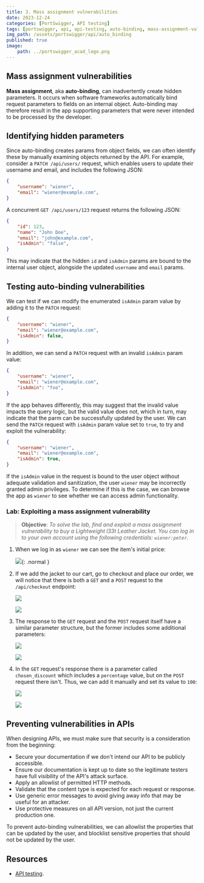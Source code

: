 ```yaml
---
title: 3. Mass assignment vulnerabilities
date: 2023-12-24
categories: [PortSwigger, API testing]
tags: [portswigger, api, api-testing, auto-binding, mass-assignment-vulnerabilities]
img_path: /assets/portswigger/api/auto_binding
published: true
image:
    path: ../portswigger_acad_logo.png
---
```


## Mass assignment vulnerabilities

**Mass assignment**, aka **auto-binding**, can inadvertently create hidden parameters. It occurs when software frameworks automatically bind request parameters to fields on an internal object. Auto-binding may therefore result in the app supporting parameters that were never intended to be processed by the developer.

## Identifying hidden parameters

Since auto-binding creates params from object fields, we can often identify these by manually examining objects returned by the API. For example, consider a `PATCH /api/users/` request, which enables users to update their username and email, and includes the following JSON:

```json
{
    "username": "wiener",
    "email": "wiener@example.com",
}
```

A concurrent `GET /api/users/123` request returns the following JSON:

```json
{
    "id": 123,
    "name": "John Doe",
    "email": "john@example.com",
    "isAdmin": "false",
}
```

This may indicate that the hidden `id` and `isAdmin` params are bound to the internal user object, alongside the updated `username` and `email` params.

## Testing auto-binding vulnerabilities

We can test if we can modify the enumerated `isAdmin` param value by adding it to the `PATCH` request:

```json
{
    "username": "wiener",
    "email": "wiener@example.com",
    "isAdmin": false,
}
```

In addition, we can send a `PATCH` request with an invalid `isAdmin` param value:

```json
{
    "username": "wiener",
    "email": "wiener@example.com",
    "isAdmin": "foo",
}
```

If the app behaves differently, this may suggest that the invalid value impacts the query logic, but the valid value does not, which in turn, may indicate that the parm can be successfully updated by the user. We can send the `PATCH` request with `isAdmin` param value set to `true`, to try and exploit the vulnerability:

```json
{
    "username": "wiener",
    "email": "wiener@example.com",
    "isAdmin": true,
}
```

If the `isAdmin` value in the request is bound to the user object without adequate validation and sanitization, the user `wiener` may be incorrectly granted admin privileges. To determine if this is the case, we can browse the app as `wiener` to see whether we can access admin functionality.

### Lab: Exploiting a mass assignment vulnerability

> **Objective**: _To solve the lab, find and exploit a mass assignment vulnerability to buy a Lightweight l33t Leather Jacket. You can log in to your own account using the following credentials: `wiener:peter`._

1. When we log in as `wiener` we can see the item's initial price:

    ![](lab1_initial_price.png){: .normal }

2. If we add the jacket to our cart, go to checkout and place our order, we will notice that there is both a `GET` and a `POST` request to the `/api/checkout` endpoint:

    ![](lab1_cart.png)

    ![](lab1_checkout_request.png)

3. The response to the `GET` request and the `POST` request itself have a similar parameter structure, but the former includes some additional parameters:

    ![](lab1_checkout_get.png)

    ![](lab1_checkout_post.png)

4. In the `GET` request's response there is a parameter called `chosen_discount` which includes a `percentage` value, but on the `POST` request there isn't. Thus, we can add it manually and set its value to `100`:

    ![](lab1_modified_post.png)

    ![](lab1_solved.png)

## Preventing vulnerabilities in APIs

When designing APIs, we must make sure that security is a consideration from the beginning:
- Secure your documentation if we don't intend our API to be publicly accessible.
- Ensure our documentation is kept up to date so the legitimate testers have full visibility of the API's attack surface.
- Apply an allowlist of permitted HTTP methods.
- Validate that the content type is expected for each request or response.
- Use generic error messages to avoid giving away info that may be useful for an attacker.
- Use protective measures on all API version, not just the current production one.

To prevent auto-binding vulnerabilities, we can allowlist the properties that can be updated by the user, and blocklist sensitive properties that should not be updated by the user.

## Resources

- [API testing](https://portswigger.net/web-security/learning-paths/api-testing).
